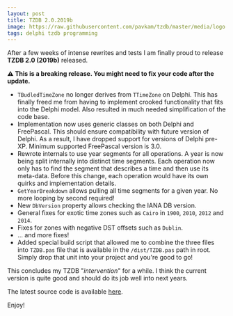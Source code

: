 ```yaml
---
layout: post
title: TZDB 2.0.2019b
image: https://raw.githubusercontent.com/pavkam/tzdb/master/media/logo.jpg
tags: delphi tzdb programming
---
```

After a few weeks of intense rewrites and tests I am finally proud to release **TZDB 2.0 (2019b)** released.



**:warning: This is a breaking release. You might need to fix your code after the update.**

- `TBudledTimeZone` no longer derives from `TTimeZone` on Delphi. This has finally freed me from having to implement crooked functionality that fits into the Delphi model. Also resulted in much needed simplification of the code base.
- Implementation now uses generic classes on both Delphi and FreePascal. This should ensure compatibility with future version of Delphi. As a result, I have dropped support for versions of Delphi pre-XP. Minimum supported FreePascal version is 3.0.
- Rewrote internals to use year segments for all  operations. A year is now being split internally into distinct time segments. Each operation now only has to find the segment that describes a time and then use its meta-data. Before this change, each operation would have its own quirks and implementation details.
- `GetYearBreakdown` allows pulling all time segments for a given year. No more looping by second required!
- New `DbVersion` property allows checking the IANA DB version.
- General fixes for exotic time zones such as `Cairo` in `1900`, `2010`, `2012` and `2014`.
- Fixes for zones with negative DST offsets such as `Dublin`.
- ... and more fixes!
- Added special build script that allowed me to combine the three files into `TZDB.pas` file that is available in the `/dist/TZDB.pas` path in root. Simply drop that unit into your project and you're good to go!



This concludes my TZDB "_intervention_" for a while. I think the current version is quite good and should do its job well into next years.

The latest source code is available [here](https://github.com/pavkam/tzdb/releases/tag/2.0.2019g).

Enjoy!
